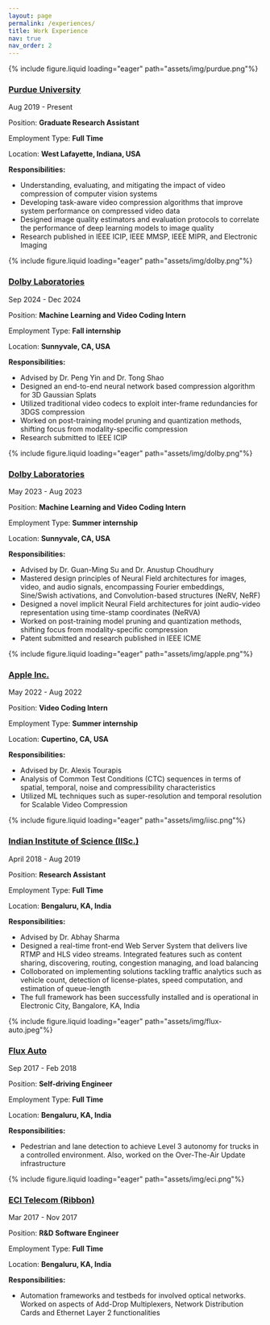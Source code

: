 ```yaml
---
layout: page
permalink: /experiences/
title: Work Experience
nav: true
nav_order: 2
---
```


<div class="project0">
    <div class="image-container0">
        {% include figure.liquid loading="eager" path="assets/img/purdue.png"%}
    </div>
    <div class="project-details0">
        <div class="heading">
        <a href="https://www.purdue.edu/"><h3>Purdue University</h3></a>
        <span class="timeline">Aug 2019 - Present</span>
        </div>
        <p>Position: <strong>Graduate Research Assistant</strong></p>
        <p>Employment Type: <strong>Full Time</strong></p>
        <p>Location: <strong>West Lafayette, Indiana, USA</strong></p>
        <p><b>Responsibilities:</b></p>
        <ul>
            <li>Understanding, evaluating, and mitigating the impact of video compression of computer vision systems</li>
            <li>Developing task-aware video compression algorithms that improve system performance on compressed video data</li>
            <li>Designed image quality estimators and evaluation protocols to correlate the performance of deep learning models to image quality</li>
            <li>Research published in IEEE ICIP, IEEE MMSP, IEEE MIPR, and Electronic Imaging </li>
        </ul>
    </div>
</div>

<div class="project0">
    <div class="image-container0">
        {% include figure.liquid loading="eager" path="assets/img/dolby.png"%}
    </div>
    <div class="project-details0">
        <div class="heading">
        <a href="https://www.dolby.com/en-in/"><h3>Dolby Laboratories</h3></a>
        <span class="timeline">Sep 2024 - Dec 2024</span>
        </div>
        <p>Position: <strong>Machine Learning and Video Coding Intern </strong></p>
        <p>Employment Type: <strong>Fall internship</strong></p>        
        <p>Location: <strong>Sunnyvale, CA, USA</strong></p>
        <p><b>Responsibilities:</b></p>
        <ul>
            <li>Advised by Dr. Peng Yin and Dr. Tong Shao</li>
            <li>Designed an end-to-end neural network based compression algorithm for 3D Gaussian Splats</li>
            <li>Utilized traditional video codecs to exploit inter-frame redundancies for 3DGS compression</li>
            <li>Worked on post-training model pruning and quantization methods, shifting focus from modality-specific compression</li>
            <li>Research submitted to IEEE ICIP</li>
        </ul>
    </div>
</div>


<div class="project0">
    <div class="image-container0">
        {% include figure.liquid loading="eager" path="assets/img/dolby.png"%}
    </div>
    <div class="project-details0">
        <div class="heading">
        <a href="https://www.dolby.com/en-in/"><h3>Dolby Laboratories</h3></a>
        <span class="timeline">May 2023 - Aug 2023</span>
        </div>
        <p>Position: <strong>Machine Learning and Video Coding Intern </strong></p>
        <p>Employment Type: <strong>Summer internship</strong></p>        
        <p>Location: <strong>Sunnyvale, CA, USA</strong></p>
        <p><b>Responsibilities:</b></p>
        <ul>
            <li>Advised by Dr. Guan-Ming Su and Dr. Anustup Choudhury</li>
            <li>Mastered design principles of Neural Field architectures for images, video, and audio signals, encompassing Fourier embeddings, Sine/Swish activations, and Convolution-based structures (NeRV, NeRF)</li>
            <li>Designed a novel implicit Neural Field architectures for joint audio-video representation using time-stamp coordinates (NeRVA)</li>
            <li>Worked on post-training model pruning and quantization methods, shifting focus from modality-specific compression</li>
            <li>Patent submitted and research published in IEEE ICME</li>
        </ul>
    </div>
</div>


<div class="project0">
    <div class="image-container0">
        {% include figure.liquid loading="eager" path="assets/img/apple.png"%}
    </div>
    <div class="project-details0">
        <div class="heading">
        <a href="https://www.apple.com/careers/us/work-at-apple.html"><h3>Apple Inc.</h3></a>
        <span class="timeline">May 2022 - Aug 2022</span>
        </div>
        <p>Position: <strong>Video Coding Intern </strong></p>
        <p>Employment Type: <strong>Summer internship</strong></p>        
        <p>Location: <strong>Cupertino, CA, USA</strong></p>
        <p><b>Responsibilities:</b></p>
        <ul>
            <li>Advised by Dr. Alexis Tourapis</li>
            <li>Analysis of Common Test Conditions (CTC) sequences in terms of spatial, temporal, noise and compressibility characteristics </li>
            <li>Utilized ML techniques such as super-resolution and temporal resolution for Scalable Video Compression</li>
        </ul>
    </div>
</div>



<div class="project0">
    <div class="image-container0">
        {% include figure.liquid loading="eager" path="assets/img/iisc.png"%}
    </div>
    <div class="project-details0">
        <div class="heading">
        <a href="https://iisc.ac.in/"><h3>Indian Institute of Science (IISc.)</h3></a>
        <span class="timeline">April 2018 - Aug 2019</span>
        </div>
        <p>Position: <strong>Research Assistant </strong></p>
        <p>Employment Type: <strong>Full Time</strong></p>        
        <p>Location: <strong>Bengaluru, KA, India</strong></p>
        <p><b>Responsibilities:</b></p>
        <ul>
            <li>Advised by Dr. Abhay Sharma</li>
            <li>Designed a real-time front-end Web Server System that delivers live RTMP and HLS video streams. Integrated features such as content sharing, discovering, routing, congestion managing, and load balancing </li>
            <li>Colloborated on implementing solutions tackling traffic analytics such as vehicle count, detection of license-plates, speed computation, and estimation of queue-length</li>
            <li>The full framework has been successfully installed and is operational in Electronic City, Bangalore, KA, India</li>
        </ul>
    </div>
</div>



<div class="project0">
    <div class="image-container0">
        {% include figure.liquid loading="eager" path="assets/img/flux-auto.jpeg"%}
    </div>
    <div class="project-details0">
        <div class="heading">
        <a href="https://fluxauto.xyz/"><h3>Flux Auto</h3></a>
        <span class="timeline">Sep 2017 - Feb 2018</span>
        </div>
        <p>Position: <strong>Self-driving Engineer</strong></p>
        <p>Employment Type: <strong>Full Time</strong></p>        
        <p>Location: <strong>Bengaluru, KA, India</strong></p>
        <p><b>Responsibilities:</b></p>
        <ul>
            <li>Pedestrian and lane detection to achieve Level 3 autonomy for trucks in a controlled environment. Also, worked on the Over-The-Air Update infrastructure </li>
        </ul>
    </div>
</div>

<div class="project0">
    <div class="image-container0">
        {% include figure.liquid loading="eager" path="assets/img/eci.png"%}
    </div>
    <div class="project-details0">
        <div class="heading">
        <a href="https://fluxauto.xyz/"><h3>ECI Telecom (Ribbon)</h3></a>
        <span class="timeline">Mar 2017 - Nov 2017</span>
        </div>
        <p>Position: <strong>R&D Software Engineer</strong></p>
        <p>Employment Type: <strong>Full Time</strong></p>        
        <p>Location: <strong>Bengaluru, KA, India</strong></p>
        <p><b>Responsibilities:</b></p>
        <ul>
            <li>Automation frameworks and testbeds for involved optical networks. Worked on aspects of Add-Drop Multiplexers, Network Distribution Cards and Ethernet Layer 2 functionalities</li>
        </ul>
    </div>
</div>



